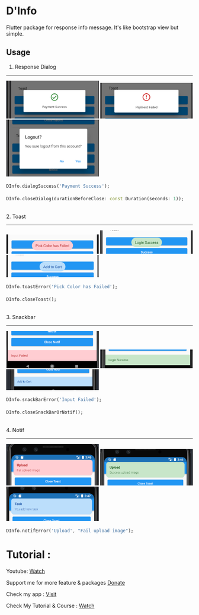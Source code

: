 # D'Info

Flutter package for response info message. It's like bootstrap view but simple.

## Usage

1. Response Dialog
<hr>
<img src="https://github.com/indratrisnar/d_info/raw/master/pic/d_info1.png" alt="d_info1" width="250">
<img src="https://github.com/indratrisnar/d_info/raw/master/pic/d_info2.png" alt="d_info2" width="250">
<img src="https://github.com/indratrisnar/d_info/raw/master/pic/d_info3.png" alt="d_info3" width="250">

```dart
DInfo.dialogSuccess('Payment Success');

DInfo.closeDialog(durationBeforeClose: const Duration(seconds: 1));
```
<br>
2. Toast
<hr>
<img src="https://github.com/indratrisnar/d_info/raw/master/pic/d_info4.png" alt="d_info4" width="250">
<img src="https://github.com/indratrisnar/d_info/raw/master/pic/d_info5.png" alt="d_info5" width="250">
<img src="https://github.com/indratrisnar/d_info/raw/master/pic/d_info6.png" alt="d_info6" width="250">

```dart
DInfo.toastError('Pick Color has Failed');

DInfo.closeToast();
```
<br>
3. Snackbar
<hr>
<img src="https://github.com/indratrisnar/d_info/raw/master/pic/d_info7.png" alt="d_info7" width="250">
<img src="https://github.com/indratrisnar/d_info/raw/master/pic/d_info8.png" alt="d_info8" width="250">
<img src="https://github.com/indratrisnar/d_info/raw/master/pic/d_info9.png" alt="d_info9" width="250">

```dart
DInfo.snackBarError('Input Failed');

DInfo.closeSnackBarOrNotif();
```
<br>
4. Notif
<hr>
<img src="https://github.com/indratrisnar/d_info/raw/master/pic/d_info10.png" alt="d_info10" width="250">
<img src="https://github.com/indratrisnar/d_info/raw/master/pic/d_info11.png" alt="d_info11" width="250">
<img src="https://github.com/indratrisnar/d_info/raw/master/pic/d_info12.png" alt="d_info12" width="250">

```dart
DInfo.notifError('Upload', "Fail upload image");
```


# Tutorial :
Youtube: [Watch](https://www.youtube.com/watch?v=Mmidjtrp9DY)

Support me for more feature & packages
[Donate](https://www.paypal.com/paypalme/indratrisnar)

Check my app : [Visit](https://indratrisnar.github.io/projects.html)

Check My Tutorial & Course : [Watch](https://www.youtube.com/channel/UC0d_xINEvCtlDCpWfBpnYpA)